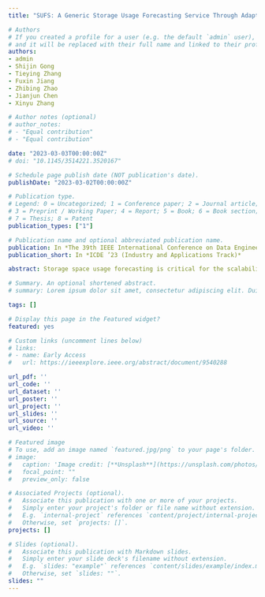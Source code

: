 ```yaml
---
title: "SUFS: A Generic Storage Usage Forecasting Service Through Adaptive Ensemble Learning"

# Authors
# If you created a profile for a user (e.g. the default `admin` user), write the username (folder name) here 
# and it will be replaced with their full name and linked to their profile.
authors:
- admin
- Shijin Gong
- Tieying Zhang
- Fuxin Jiang
- Zhibing Zhao
- Jianjun Chen
- Xinyu Zhang

# Author notes (optional)
# author_notes:
# - "Equal contribution"
# - "Equal contribution"

date: "2023-03-03T00:00:00Z"
# doi: "10.1145/3514221.3520167"

# Schedule page publish date (NOT publication's date).
publishDate: "2023-03-02T00:00:00Z"

# Publication type.
# Legend: 0 = Uncategorized; 1 = Conference paper; 2 = Journal article;
# 3 = Preprint / Working Paper; 4 = Report; 5 = Book; 6 = Book section;
# 7 = Thesis; 8 = Patent
publication_types: ["1"]

# Publication name and optional abbreviated publication name.
publication: In *The 39th IEEE International Conference on Data Engineering*
publication_short: In *ICDE ’23 (Industry and Applications Track)*

abstract: Storage space usage forecasting is critical for the scalability and stability of storage systems. Cloud providers estimate storage usages based on the forecast and allocate resources accordingly. Overestimated space usages require a redundant storage buffer that brings unnecessary cost, and underestimated space usages will cause capacity shortages that may lead to data loss and Service-Level Agreement (SLA) failures. While accurate storage forecasting is important, it is highly challenging due to various storage usage patterns on different workloads and storage systems. Moreover, some operations from users or administrators may cause transient workload burst in historical data, which makes forecasting even harder. In this paper, we propose the Storage Usage Forecasting Service (SUFS) that combines deep neural networks and statistical models adaptively to make predictions for multiple major storage systems in ByteDance. SUFS carries comprehensive analyses of storage usage time series from various storage systems in real business scenarios. To handle workload bursts in historical data, we enhance regular LSTMs using a control signal that is installed on the input gate. When the burst is detected, the control signal reduces the input influences to the cell state. To further improve the prediction accuracy, SUFS integrates the Enhanced-LSTM (ELSTM) with a novel adaptive ensemble method. Different from previous works, our approach learns dynamic ensemble weights for each prediction step on-the-fly, making our model more accurate for multiple-step predictions. SUFS has been deployed to serve more than 150,000 storage instances. We conducted extensive experiments on the storage systems that are widely-used in ByteDance, and the results show that SUFS outperforms the state-of-the-art methods and significantly reduces storage cost.

# Summary. An optional shortened abstract.
# summary: Lorem ipsum dolor sit amet, consectetur adipiscing elit. Duis posuere tellus ac convallis placerat. Proin tincidunt magna sed ex sollicitudin condimentum.

tags: []

# Display this page in the Featured widget?
featured: yes

# Custom links (uncomment lines below)
# links:
# - name: Early Access
#   url: https://ieeexplore.ieee.org/abstract/document/9540288

url_pdf: ''
url_code: ''
url_dataset: ''
url_poster: ''
url_project: ''
url_slides: ''
url_source: ''
url_video: ''

# Featured image
# To use, add an image named `featured.jpg/png` to your page's folder. 
# image:
#   caption: 'Image credit: [**Unsplash**](https://unsplash.com/photos/pLCdAaMFLTE)'
#   focal_point: ""
#   preview_only: false

# Associated Projects (optional).
#   Associate this publication with one or more of your projects.
#   Simply enter your project's folder or file name without extension.
#   E.g. `internal-project` references `content/project/internal-project/index.md`.
#   Otherwise, set `projects: []`.
projects: []

# Slides (optional).
#   Associate this publication with Markdown slides.
#   Simply enter your slide deck's filename without extension.
#   E.g. `slides: "example"` references `content/slides/example/index.md`.
#   Otherwise, set `slides: ""`.
slides: ""
---
```


<!-- {{% callout note %}}
Click the *Cite* button above to demo the feature to enable visitors to import publication metadata into their reference management software.
{{% /callout %}}

{{% callout note %}}
Create your slides in Markdown - click the *Slides* button to check out the example.
{{% /callout %}}

Supplementary notes can be added here, including [code, math, and images](https://wowchemy.com/docs/writing-markdown-latex/). -->

